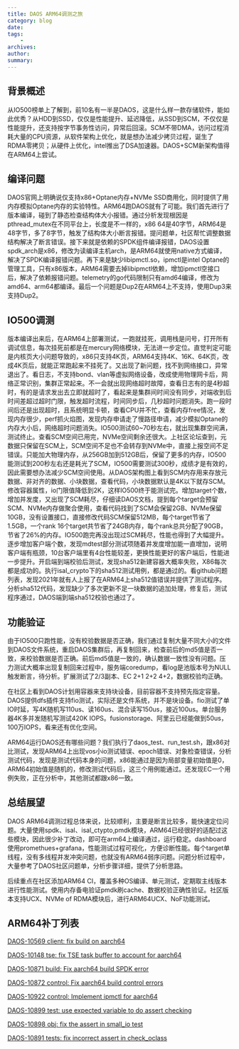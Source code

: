```yaml
---
title: DAOS ARM64调测之旅
category: blog 
date: 
tags:
    - 
archives: 
author: 
summary: 
---
```


## 背景概述

 从IO500榜单上了解到，前10名有一半是DAOS，这是什么样一款存储软件，能如此优秀？从HDD到SSD，仅仅是性能提升、延迟降低，从SSD到SCM，不仅仅是性能提升，还支持按字节事务性访问，异常后回滚。SCM不带DMA，访问过程消耗大量的CPU资源，从软件架构上优化，就是想办法减少拷贝过程，诞生了RDMA零拷贝；从硬件上优化，intel推出了DSA加速器。DAOS+SCM新架构值得在ARM64上尝试。

## 编译问题

 DAOS官网上明确说仅支持x86+Optane内存+NVMe SSD商用化，同时提供了用内存模拟Optane内存的实验特性。ARM64跑DAOS就有了可能。我们首先进行了版本编译，碰到了静态检查结构体大小报错。通过分析发现根因是pthread_mutex在不同平台上，长度是不一样的，x86 64是40字节，ARM64是48字节，多了8字节，触发了结构体大小断言报错。提问题单，社区帮忙调整数据结构解决了断言错误。接下来就是依赖的SPDK组件编译报错，DAOS设置spdk_arch是x86，修改为读编译主机arch，是ARM64就使用native方式编译，解决了SPDK编译报错问题。再下来是缺少libipmctl.so，ipmctl是intel Optane的管理工具，只有x86版本，ARM64需要去掉libipmctl依赖，增加ipmctl空接口后，解决了依赖报错问题。telemetry的go代码限制只有amd64编译，修改为amd64、arm64都编译。最后一个问题是Dup2在ARM64上不支持，使用Dup3来支持Dup2。

## IO500调测

 版本编译出来后，在ARM64上部署测试，一跑就挂死，调用栈是问号，打开所有调试信息，每次挂死前都是在mercury网络模块，无法进一步定位。直觉判定可能是内核页大小问题导致的，x86只支持4K页，ARM64支持4K、16K、64K页，改成4K页后，就能正常跑起来不挂死了。又出现了新问题，找不到网络接口，异常退出了。看日志，不支持bond、vlan等虚拟网络设备，改成使用物理网卡后，网络正常识别，集群正常起来。不一会就出现网络超时故障，查看日志有的是4秒超时，有的是请求发出去立即就超时了，看起来是集群间时间没有同步，对端收到后时间差超过超时门限，触发超时流程，时间同步后，几秒超时问题消失。跑一段时间后还是出现超时，且系统明显卡顿，查看CPU并不忙，查看内存free情况，发现内存很少，perf抓火焰图，发现内存申请走了慢路径申请，减少模拟Optane的内存大小后，网络超时问题消失。IO500测试60~70秒左右，就出现集群空间满，测试终止。查看SCM空间已用完，NVMe空间剩余还很大。上社区论坛查到，元数据只保留在SCM上，SCM空间不足也不会转存到NVMe中，直接上报空间不足错误。只能加大物理内存，从256GB加到512GB后，保留了更多的内存，IO500能测试到200秒左右还是耗光了SCM，IO500需要测试300秒，成绩才是有效的，因此需要想办法减少SCM空间使用。从DAOS架构图上看到SCM内存用来存放元数据、非对齐的数据、小块数据，查看代码，小块数据默认是4K以下就存SCM。修改容器属性，io门限值降低到2K，这样IO500终于能测试完。增加target个数，增加并发度，又出现了SCM耗尽，仔细读DAOS文档，提到每个target会预留SCM、NVMe内存做聚合使用，查看代码找到了SCM会保留2GB、NVMe保留10GB，没有设置接口，直接修改代码SCM保留512MB，每个target节省了1.5GB，一个rank 16个target共节省了24GB内存，每个rank总共分配了90GB，节省了26%的内存。IO500跑完再没出现过SCM耗尽，性能也得到了大幅提升。逐步增加客户端个数，发现mdtest部分测试项随着并发度增加能一直增加，说明客户端有瓶颈，10台客户端里有4台性能较差，更换性能更好的客户端后，性能进一步提升。开启端到端校验后测试，发现sha512新建容器大概率失败，X86每次都是成功的。执行isal_crypto下的sha512测试用例，都是通过的。看github问题列表，发现2021年就有人上报了在ARM64上sha512值错误并提供了测试程序。分析sha512代码，发现缺少了多次更新不足一块数据的追加处理，修复后，测试程序通过，DAOS端到端sha512校验也通过了。

## 功能验证

 由于IO500只跑性能，没有校验数据是否正确，我们通过复制大量不同大小的文件到DAOS文件系统，重启DAOS集群后，再复制回来，检查前后的md5值是否一致，来校验数据是否正确。前后md5值是一致的，确认数据一致性没有问题。压力测试大概率出现复制回来过程中，服务端coredump，看log是池版本号为NULL触发断言，待分析。扩展测试了2/3副本、EC 2+1 2+2 4+2，数据校验均正确。

 在社区上看到DAOS计划用容器来支持块设备，目前容器不支持预先指定容量。DAOS提供dfs插件支持fio测试，实际还是文件系统，并不是块设备。fio测试了单IO时延，写4K随机写110us、读160us、混合读写150us，接近100us。单台服务器4K多并发随机写测试420K IOPS。fusionstorage、阿里云已经能做到50us，100万IOPS，看来还有优化空间。

 ARM64运行DAOS还有哪些问题？我们执行了daos_test、run_test.sh，跟x86对比测试，发现ARM64上出现vos小io测试错误、epoch错误、对象检查错误，分析测试代码，发现是测试代码本身的问题，x86能通过是因为局部变量初始值是0，ARM64初始值是随机的，修改测试代码后，这三个用例能通过。还发现EC一个用例失败，正在分析中，其他测试都跟x86一致。

## 总结展望

 DAOS ARM64调测过程总体来说，比较顺利，主要是断言比较多，能快速定位问题。大量使用spdk、isal、isal_ctypto,pmdk模块，ARM64已经很好的适配过这些模块，因此很少补丁改动，即可在arm64上编译通过，运行稳定。dashboard使用promethues+grafana，性能测试过程可视化，方便诊断性能。每个target单线程，没有多线程并发冲突问题，也就没有ARM64弱序问题。问题分析过程中，大量参考了DAOS社区问题单，分析步骤详细，提供了分析思路。

 后续重点在社区添加ARM64 CI，覆盖多种OS编译、单元测试，定期取主线版本进行性能测试。使用内存备电验证pmdk刷cache、数据校验正确性验证。社区版本支持UCX、NVMe of RDMA模块后，进行ARM64UCX、NoF功能测试。

## ARM64补丁列表

[DAOS-10569 client: fix build on aarch64](https://github.com/daos-stack/daos/pull/8998)

[DAOS-10148 tse: fix TSE task buffer to account for aarch64](https://github.com/daos-stack/daos/pull/8984)

[DAOS-10871 build: Fix aarch64 build SPDK error](https://github.com/daos-stack/daos/pull/9398)

[DAOS-10872 control: Fix aarch64 build control errors ](https://github.com/daos-stack/daos/pull/9401)

[DAOS-10922 control: Implement ipmctl for aarch64](https://github.com/daos-stack/daos/pull/9505)

[DAOS-10899 test: use expected variable to do assert checking](https://github.com/daos-stack/daos/pull/9487 )

[DAOS-10898 obj: fix the assert in small_io test](https://github.com/daos-stack/daos/pull/9486)

[DAOS-10891 tests: fix incorrect assert in check_oclass](https://github.com/daos-stack/daos/pull/9456 )

